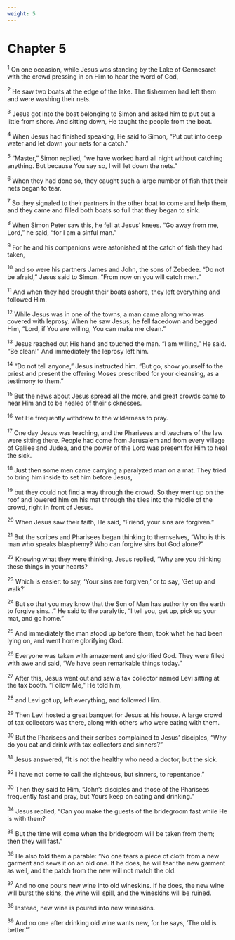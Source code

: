 ```yaml
---
weight: 5
---
```


# Chapter 5

<sup>1</sup> On one occasion, while Jesus was standing by the Lake of Gennesaret with the crowd pressing in on Him to hear the word of God, 

<sup>2</sup> He saw two boats at the edge of the lake. The fishermen had left them and were washing their nets. 

<sup>3</sup> Jesus got into the boat belonging to Simon and asked him to put out a little from shore. And sitting down, He taught the people from the boat. 

<sup>4</sup> When Jesus had finished speaking, He said to Simon, “Put out into deep water and let down your nets for a catch.” 

<sup>5</sup> “Master,” Simon replied, “we have worked hard all night without catching anything. But because You say so, I will let down the nets.” 

<sup>6</sup> When they had done so, they caught such a large number of fish that their nets began to tear. 

<sup>7</sup> So they signaled to their partners in the other boat to come and help them, and they came and filled both boats so full that they began to sink. 

<sup>8</sup> When Simon Peter saw this, he fell at Jesus’ knees. “Go away from me, Lord,” he said, “for I am a sinful man.” 

<sup>9</sup> For he and his companions were astonished at the catch of fish they had taken, 

<sup>10</sup> and so were his partners James and John, the sons of Zebedee. “Do not be afraid,” Jesus said to Simon. “From now on you will catch men.” 

<sup>11</sup> And when they had brought their boats ashore, they left everything and followed Him. 

<sup>12</sup> While Jesus was in one of the towns, a man came along who was covered with leprosy. When he saw Jesus, he fell facedown and begged Him, “Lord, if You are willing, You can make me clean.” 

<sup>13</sup> Jesus reached out His hand and touched the man. “I am willing,” He said. “Be clean!” And immediately the leprosy left him. 

<sup>14</sup> “Do not tell anyone,” Jesus instructed him. “But go, show yourself to the priest and present the offering Moses prescribed for your cleansing, as a testimony to them.” 

<sup>15</sup> But the news about Jesus spread all the more, and great crowds came to hear Him and to be healed of their sicknesses. 

<sup>16</sup> Yet He frequently withdrew to the wilderness to pray. 

<sup>17</sup> One day Jesus was teaching, and the Pharisees and teachers of the law were sitting there. People had come from Jerusalem and from every village of Galilee and Judea, and the power of the Lord was present for Him to heal the sick. 

<sup>18</sup> Just then some men came carrying a paralyzed man on a mat. They tried to bring him inside to set him before Jesus, 

<sup>19</sup> but they could not find a way through the crowd. So they went up on the roof and lowered him on his mat through the tiles into the middle of the crowd, right in front of Jesus. 

<sup>20</sup> When Jesus saw their faith, He said, “Friend, your sins are forgiven.” 

<sup>21</sup> But the scribes and Pharisees began thinking to themselves, “Who is this man who speaks blasphemy? Who can forgive sins but God alone?” 

<sup>22</sup> Knowing what they were thinking, Jesus replied, “Why are you thinking these things in your hearts? 

<sup>23</sup> Which is easier: to say, ‘Your sins are forgiven,’ or to say, ‘Get up and walk?’ 

<sup>24</sup> But so that you may know that the Son of Man has authority on the earth to forgive sins...” He said to the paralytic, “I tell you, get up, pick up your mat, and go home.” 

<sup>25</sup> And immediately the man stood up before them, took what he had been lying on, and went home glorifying God. 

<sup>26</sup> Everyone was taken with amazement and glorified God. They were filled with awe and said, “We have seen remarkable things today.” 

<sup>27</sup> After this, Jesus went out and saw a tax collector named Levi sitting at the tax booth. “Follow Me,” He told him, 

<sup>28</sup> and Levi got up, left everything, and followed Him. 

<sup>29</sup> Then Levi hosted a great banquet for Jesus at his house. A large crowd of tax collectors was there, along with others who were eating with them. 

<sup>30</sup> But the Pharisees and their scribes complained to Jesus’ disciples, “Why do you eat and drink with tax collectors and sinners?” 

<sup>31</sup> Jesus answered, “It is not the healthy who need a doctor, but the sick. 

<sup>32</sup> I have not come to call the righteous, but sinners, to repentance.” 

<sup>33</sup> Then they said to Him, “John’s disciples and those of the Pharisees frequently fast and pray, but Yours keep on eating and drinking.” 

<sup>34</sup> Jesus replied, “Can you make the guests of the bridegroom fast while He is with them? 

<sup>35</sup> But the time will come when the bridegroom will be taken from them; then they will fast.” 

<sup>36</sup> He also told them a parable: “No one tears a piece of cloth from a new garment and sews it on an old one. If he does, he will tear the new garment as well, and the patch from the new will not match the old. 

<sup>37</sup> And no one pours new wine into old wineskins. If he does, the new wine will burst the skins, the wine will spill, and the wineskins will be ruined. 

<sup>38</sup> Instead, new wine is poured into new wineskins. 

<sup>39</sup> And no one after drinking old wine wants new, for he says, ‘The old is better.’” 


